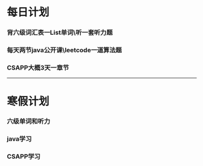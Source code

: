 # 每日计划
### 背六级词汇表一List单词\听一套听力题
### 每天两节java公开课\leetcode一道算法题
### CSAPP大概3天一章节

***
# 寒假计划
### 六级单词和听力
### java学习
### CSAPP学习
